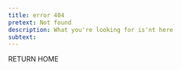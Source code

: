 ```yaml
---
title: error 404
pretext: Not found
description: What you're looking for is'nt here
subtext:
---
```


<MdxButton href='/'>RETURN HOME</MdxButton>
